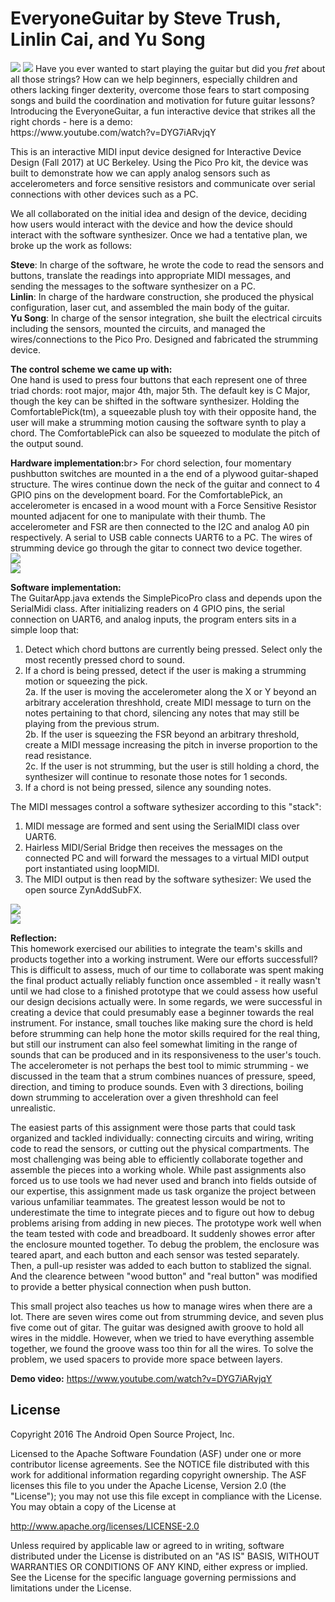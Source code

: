 EveryoneGuitar by Steve Trush, Linlin Cai, and Yu Song
=====================================
<img src="./finished_guitar.jpg"/>
<img src="./finished_guitar_solo.jpg">
Have you ever wanted to start playing the guitar but did you <i>fret</i> about all those strings? How can we help beginners, especially children and others lacking finger dexterity, overcome those fears to start composing songs and build the coordination and motivation for future guitar lessons?  
Introducing the EveryoneGuitar, a fun interactive device that strikes all the right chords - here is a demo: <br>
https://www.youtube.com/watch?v=DYG7iARvjqY

This is an interactive MIDI input device designed for Interactive Device Design (Fall 2017) at UC Berkeley. Using the Pico Pro kit, the device was built to demonstrate how we can apply analog sensors such as accelerometers and force sensitive resistors and communicate over serial connections with other devices such as a PC.

We all collaborated on the initial idea and design of the device, deciding how users would interact with the device and how the device should interact with the software synthesizer. Once we had a tentative plan, we broke up the work as follows:

<b>Steve</b>: In charge of the software, he wrote the code to read the sensors and buttons, translate the readings into appropriate MIDI messages, and sending the messages to the software synthesizer on a PC.<br> 
<b>Linlin</b>: In charge of the hardware construction, she produced the physical configuration, laser cut, and assembled the main body of the guitar.</br>
<b>Yu Song</b>: In charge of the sensor integration, she built the electrical circuits including the sensors, mounted the circuits, and managed the wires/connections to the Pico Pro. Designed and fabricated the strumming device.<br>

<b>The control scheme we came up with:</b><br>
One hand is used to press four buttons that each represent one of three triad chords: root major, major 4th, major 5th. The default key is C Major, though the key can be shifted in the software synthesizer. Holding the ComfortablePick(tm), a squeezable plush toy with their opposite hand, the user will make a strumming motion causing the software synth to play a chord. The ComfortablePick can also be squeezed to modulate the pitch of the output sound.

<b>Hardware implementation:</b>br>
For chord selection, four momentary pushbutton switches are mounted in a the end of a plywood guitar-shaped structure. The wires continue down the neck of the guitar and connect to 4 GPIO pins on the development board. For the ComfortablePick, an accelerometer is encased in a wood mount with a Force Sensitive Resistor mounted adjacent for one to manipulate with their thumb. The accelerometer and FSR are then connected to the I2C and analog A0 pin respectively. A serial to USB cable connects UART6 to a PC. The wires of strumming device go through the gitar to connect two device together.<br>
<img src="./diagram.jpg"/><br>
<img src="./assembly.jpg"/><br>

<b>Software implementation:</b><br>
The GuitarApp.java extends the SimplePicoPro class and depends upon the SerialMidi class. After initializing readers on 4 GPIO pins, the serial connection on UART6, and analog inputs, the program enters sits in a simple loop that:
1. Detect which chord buttons are currently being pressed. Select only the most recently pressed chord to sound.
2. If a chord is being pressed, detect if the user is making a strumming motion or squeezing the pick.<br>
    2a. If the user is moving the accelerometer along the X or Y beyond an arbitrary acceleration threshhold, create MIDI message to turn on the notes pertaining to that chord, silencing any notes that may still be playing from the previous strum.<br> 
    2b. If the user is squeezing the FSR beyond an arbitrary threshold, create a MIDI message increasing the pitch in inverse proportion to the read resistance. <br>
    2c. If the user is not strumming, but the user is still holding a chord, the synthesizer will continue to resonate those notes for 1 seconds.
3. If a chord is not being pressed, silence any sounding notes.

The MIDI messages control a software sythesizer according to this "stack":
1. MIDI message are formed and sent using the SerialMIDI class over UART6. 
2. Hairless MIDI/Serial Bridge then receives the messages on the connected PC and will forward the messages to a virtual MIDI output port instantiated using loopMIDI.
3. The MIDI output is then read by the software sythesizer: We used the open source ZynAddSubFX.
 
<img src="./finishing_touches.jpg"/><br>
<img src="./finished_guitar_connected.JPG"><br>

<b>Reflection:</b><br> 
This homework exercised our abilities to integrate the team's skills and products together into a working instrument. Were our efforts successfull? This is difficult to assess, much of our time to collaborate was spent making the final product actually reliably function once assembled - it really wasn't until we had close to a finished prototype that we could assess how useful our design decisions actually were. In some regards, we were successful in creating a device that could presumably ease a beginner towards the real instrument. For instance, small touches like making sure the chord is held before strumming can help hone the motor skills required for the real thing, but still our instrument can also feel somewhat limiting in the range of sounds that can be produced and in its responsiveness to the user's touch. The accelerometer is not perhaps the best tool to mimic strumming - we discussed in the team that a strum combines nuances of pressure, speed, direction, and timing to produce sounds. Even with 3 directions, boiling down strumming to acceleration over a given threshhold can feel unrealistic.<br>

The easiest parts of this assignment were those parts that could task organized and tackled individually: connecting circuits and wiring, writing code to read the sensors, or cutting out the physical compartments. The most challenging was being able to efficiently collaborate together and assemble the pieces into a working whole. While past assignments also forced us to use tools we had never used and branch into fields outside of our expertise, this assignment made us task organize the project between various unfamiliar teammates. The greatest lesson would be not to underestimate the time to integrate pieces and to figure out how to debug problems arising from adding in new pieces. The prototype work well when the team tested with code and breadboard. It suddenly showes error after the enclosure mounted together. To debug the problem, the enclosure was teared apart, and each button and each sensor was tested separately. Then, a pull-up resister was added to each button to stablized the signal. And the clearence between "wood button" and "real button" was modified to provide a better physical connection when push button. <br>

This small project also teaches us how to manage wires when there are a lot. There are seven wires come out from strumming device, and seven plus five come out of gitar. The guitar was designed awith  groove to hold all wires in the middle. However, when we tried to have everything assemble together, we found the groove wass too thin for all the wires. To solve the problem, we used spacers to provide more space between layers. <br>


<b>Demo video:</b> 
https://www.youtube.com/watch?v=DYG7iARvjqY

License
-------

Copyright 2016 The Android Open Source Project, Inc.

Licensed to the Apache Software Foundation (ASF) under one or more contributor
license agreements.  See the NOTICE file distributed with this work for
additional information regarding copyright ownership.  The ASF licenses this
file to you under the Apache License, Version 2.0 (the "License"); you may not
use this file except in compliance with the License.  You may obtain a copy of
the License at

  http://www.apache.org/licenses/LICENSE-2.0

Unless required by applicable law or agreed to in writing, software
distributed under the License is distributed on an "AS IS" BASIS, WITHOUT
WARRANTIES OR CONDITIONS OF ANY KIND, either express or implied.  See the
License for the specific language governing permissions and limitations under
the License.
